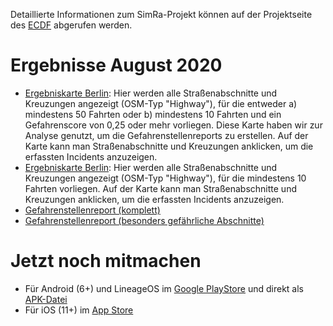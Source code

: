 
Detaillierte Informationen zum SimRa-Projekt können auf der Projektseite des [ECDF](https://www.digital-future.berlin/forschung/projekte/simra/) abgerufen werden.

# Ergebnisse August 2020
- [Ergebniskarte Berlin](./berlin_geojson_2.html): Hier werden alle Straßenabschnitte und Kreuzungen angezeigt (OSM-Typ "Highway"), für die entweder a) mindestens 50 Fahrten oder b) mindestens 10 Fahrten und ein Gefahrenscore von 0,25 oder mehr vorliegen. Diese Karte haben wir zur Analyse genutzt, um die Gefahrenstellenreports zu erstellen. Auf der Karte kann man Straßenabschnitte und Kreuzungen anklicken, um die erfassten Incidents anzuzeigen.
- [Ergebniskarte Berlin](./berlin_geojson_2020-08_min10rides.html): Hier werden alle Straßenabschnitte und Kreuzungen angezeigt (OSM-Typ "Highway"), für die mindestens 10 Fahrten vorliegen. Auf der Karte kann man Straßenabschnitte und Kreuzungen anklicken, um die erfassten Incidents anzuzeigen.
- [Gefahrenstellenreport (komplett)](./2020-08_complete.pdf)
- [Gefahrenstellenreport (besonders gefährliche Abschnitte)](./2020-08_most_dangerous.pdf)


# Jetzt noch mitmachen
- Für Android (6+) und LineageOS im [Google PlayStore](https://play.google.com/store/apps/details?id=de.tuberlin.mcc.simra.app) und direkt als [APK-Datei](http://www.redaktion.tu-berlin.de/fileadmin/fg344/simra/SimRa.apk)
- Für iOS (11+) im [App Store](https://itunes.apple.com/de/app/simra/id1459516968?mt=8)
